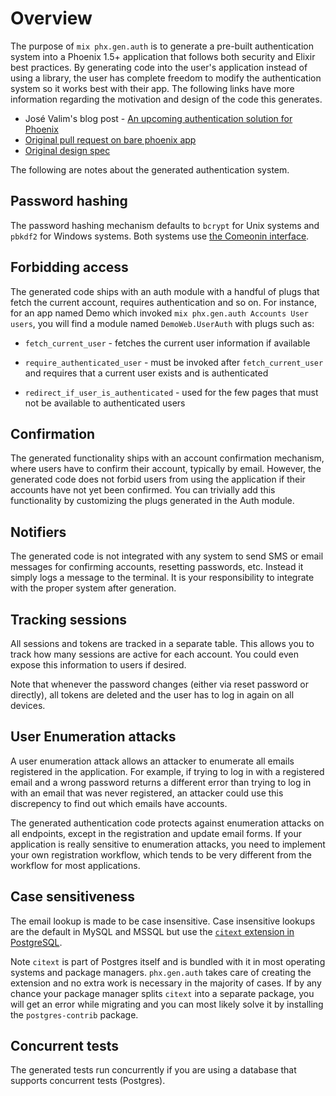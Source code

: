 # Overview

The purpose of `mix phx.gen.auth` is to generate a pre-built authentication system into a Phoenix 1.5+ application that follows both security and Elixir best practices. By generating code into the user's application instead of using a library, the user has complete freedom to modify the authentication system so it works best with their app. The following links have more information regarding the motivation and design of the code this generates.

* José Valim's blog post - [An upcoming authentication solution for Phoenix](https://dashbit.co/blog/a-new-authentication-solution-for-phoenix)
* [Original pull request on bare phoenix app][auth pr]
* [Original design spec](https://github.com/dashbitco/mix_phx_gen_auth_demo/blob/auth/README.md)

The following are notes about the generated authentication system.

## Password hashing

The password hashing mechanism defaults to `bcrypt` for
Unix systems and `pbkdf2` for Windows systems. Both
systems use [the Comeonin interface](https://hexdocs.pm/comeonin/).

## Forbidding access

The generated code ships with an auth module with a handful of
plugs that fetch the current account, requires authentication
and so on. For instance, for an app named Demo which invoked
`mix phx.gen.auth Accounts User users`, you will find a module
named `DemoWeb.UserAuth` with plugs such as:

  * `fetch_current_user` - fetches the current user information if
    available

  * `require_authenticated_user` - must be invoked after
    `fetch_current_user` and requires that a current user exists and is
    authenticated

  * `redirect_if_user_is_authenticated` - used for the few
    pages that must not be available to authenticated users

## Confirmation

The generated functionality ships with an account confirmation
mechanism, where users have to confirm their account, typically
by email. However, the generated code does not forbid users
from using the application if their accounts have not yet been
confirmed. You can trivially add this functionality by customizing
the plugs generated in the Auth module.

## Notifiers

The generated code is not integrated with any system to send
SMS or email messages for confirming accounts, resetting passwords,
etc. Instead it simply logs a message to the terminal. It is
your responsibility to integrate with the proper system after
generation.

## Tracking sessions

All sessions and tokens are tracked in a separate table. This
allows you to track how many sessions are active for each account.
You could even expose this information to users if desired.

Note that whenever the password changes (either via reset password
or directly), all tokens are deleted and the user has to log in
again on all devices.

## User Enumeration attacks

A user enumeration attack allows an attacker to enumerate all emails
registered in the application. For example, if trying to log in with
a registered email and a wrong password returns a different error 
than trying to log in with an email that was never registered, an
attacker could use this discrepency to find out which emails have 
accounts.

The generated authentication code protects against enumeration attacks 
on all endpoints, except in the registration and update email forms. If 
your application is really sensitive to enumeration attacks, you need to
implement your own registration workflow, which tends to be very different
from the workflow for most applications.

## Case sensitiveness

The email lookup is made to be case insensitive. Case insensitive
lookups are the default in MySQL and MSSQL but use the
[`citext` extension in PostgreSQL](https://www.postgresql.org/docs/current/citext.html).

Note `citext` is part of Postgres itself and is bundled with it in
most operating systems and package managers. `phx.gen.auth` takes
care of creating the extension and no extra work is necessary in
the majority of cases. If by any chance your package manager splits
`citext` into a separate package, you will get an error while
migrating and you can most likely solve it by installing the
`postgres-contrib` package.

## Concurrent tests

The generated tests run concurrently if you are using a database
that supports concurrent tests (Postgres).

[auth pr]: https://github.com/dashbitco/mix_phx_gen_auth_demo/pull/1
